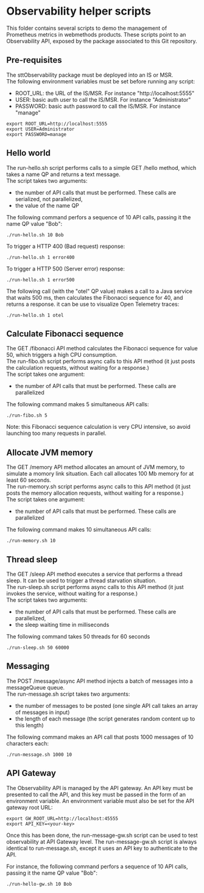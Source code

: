 # Observability helper scripts

This folder contains several scripts to demo the management of Prometheus metrics in webmethods products. These scripts point to an Observability API, exposed by the package associated to this Git repository. 

##  Pre-requisites

The sttObservability package must be deployed into an IS or MSR.  
The following environment variables must be set before running any script:
-   ROOT_URL: the URL of the IS/MSR. For instance "http://localhost:5555"
-   USER: basic auth user to call the IS/MSR. For instance "Administrator"
-   PASSWORD: basic auth password to call the IS/MSR. For instance "manage"

```
export ROOT_URL=http://localhost:5555
export USER=Administrator
export PASSWORD=manage
```
  
##  Hello world 

The run-hello.sh script performs calls to a simple GET /hello method, which takes a name QP and returns a text message.  
The script takes two arguments:
-   the number of API calls that must be performed. These calls are serialized, not parallelized,
-   the value of the name QP

The following command perfors a sequence of 10 API calls, passing it the name QP value "Bob":
```
./run-hello.sh 10 Bob
```
  
To trigger a HTTP 400 (Bad request) response:
```
./run-hello.sh 1 error400
```
  
To trigger a HTTP 500 (Server error) response:
```
./run-hello.sh 1 error500
```
  
The following call (with the "otel" QP value) makes a call to a Java service that waits 500 ms, then calculates the Fibonacci sequence for 40, and returns a response. it can be use to visualize Open Telemetry traces:
```
./run-hello.sh 1 otel
```

##  Calculate Fibonacci sequence

The GET /fibonacci API method calculates the Fibonacci sequence for value 50, which triggers a high CPU consumption.  
The run-fibo.sh script performs async calls to this API method (it just posts the calculation requests, without waiting for a response.)  
The script takes one argument:
-   the number of API calls that must be performed. These calls are parallelized  
  
The following command makes 5 simultaneous API calls:
```
./run-fibo.sh 5
```

Note: this Fibonacci sequence calculation is very CPU intensive, so avoid launching too many requests in parallel.  

##  Allocate JVM memory

The GET /memory API method allocates an amount of JVM memory, to simulate a momory link situation. Each call allocates 100 Mb memory for at least 60 seconds.    
The run-memory.sh script performs async calls to this API method (it just posts the memory allocation requests, without waiting for a response.)  
The script takes one argument:
-   the number of API calls that must be performed. These calls are parallelized  
  
The following command makes 10 simultaneous API calls:
```
./run-memory.sh 10
```

##  Thread sleep

The GET /sleep API method executes a service that performs a thread sleep. It can be used to trigger a thread starvation situation.  
The run-sleep.sh script performs async calls to this API method (it just invokes the service, without waiting for a response.)  
The script takes two arguments:
-   the number of API calls that must be performed. These calls are parallelized,
-   the sleep waiting time in milliseconds
  
The following command takes 50 threads for 60 seconds 
```
./run-sleep.sh 50 60000
```

##  Messaging

The POST /message/async API method injects a batch of messages into a messageQueue queue.  
The run-message.sh script takes two arguments:
-   the number of messages to be posted (one single API call takes an array of messages in input)
-   the length of each message (the script generates random content up to this length)
  
The following command makes an API call that posts 1000 messages of 10 characters each:
```
./run-message.sh 1000 10
```

##  API Gateway

The Observability API is managed by the API gateway. An API key must be presented to call the API, and this key must be passed in the form of an environment variable. An environment variable must also be set for the API gateway root URL:
```
export GW_ROOT_URL=http://localhost:45555
export API_KEY=<your-key>
```

Once this has been done, the run-message-gw.sh script can be used to test observability at API Gateway level.
The run-message-gw.sh script is always identical to run-message.sh, except it uses an API key to authenticate to the API.
  
For instance, the following command perfors a sequence of 10 API calls, passing it the name QP value "Bob":
```
./run-hello-gw.sh 10 Bob
```